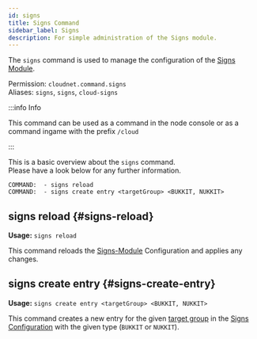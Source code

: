```yaml
---
id: signs
title: Signs Command
sidebar_label: Signs
description: For simple administration of the Signs module.
---
```


The `signs` command is used to manage the configuration of the [Signs Module](../modules/signs.md#configuration).

Permission: `cloudnet.command.signs`  
Aliases: `signs`, `signs`, `cloud-signs`

:::info Info

This command can be used as a command in the node console or as a command ingame with the prefix `/cloud`

:::

This is a basic overview about the `signs` command.  
Please have a look below for any further information.
```
COMMAND:  - signs reload
COMMAND:  - signs create entry <targetGroup> <BUKKIT, NUKKIT>
```

## signs reload {#signs-reload}
**Usage:** `signs reload`

This command reloads the [Signs-Module](../modules/signs.md) Configuration and applies any changes.

## signs create entry {#signs-create-entry}
**Usage:** `signs create entry <targetGroup> <BUKKIT, NUKKIT>`

This command creates a new entry for the given [target group](../components/groups.md) in the
[Signs Configuration](../modules/signs.md) with the given type (`BUKKIT` or `NUKKIT`).
